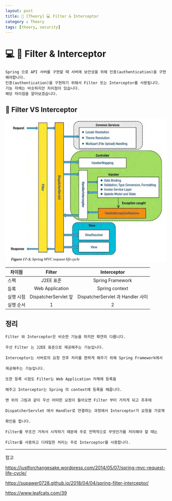 ```yaml
---
layout: post
title: 📖 [Theory] 💻 Filter & Interceptor
category : Theory
tags: [theory, security]
---
```


# 💻 🔐 Filter & Interceptor

    Spring 으로 API 서버를 구현할 때 서버에 보안성을 위해 인증(authentication)을 구현해야합니다.
    인증(authentication)을 구현하기 위해서 Filter 또는 Interceptor를 사용됩니다.
    기능 자체는 비슷하지만 차이점이 있습니다.
    해당 차이점을 알아보겠습니다.
    
## 🔑 Filter VS Interceptor

![spring-request-lifecycle](/images/2020-5-9/spring-request-lifecycle.jpg)



차이점| Filter | Interceptor |
|------|:---------:|:---------:| 
|스펙|J2EE 표준|Spring Framework|
|등록|Web Application|Spring context|
|실행 시점|DispatcherServlet 앞 | DispatcherServlet 과 Handler 사이 |
|실행 순서|1|2

## 정리

    Filter 와 Interceptor은 비슷한 기능을 하지만 확연히 다릅니다.
    
    우선 Filter 는 J2EE 표준으로 제공해주는 기능입니다.
    
    Interceptor는 서버로의 요청 전후 처리를 편하게 해주기 위해 Spring Framework에서
    
    제공해주는 기능입니다.
    
    또한 등록 시점도 Filter는 Web Application 자체에 등록을 
    
    해주고 Interceptor는 Spring 의 context에 등록을 해줍니다.
    
    맨 위의 그림과 같이 우선 어떠한 요청이 들어오면 Filter 부터 거치게 되고 추후에
    
    DispatcherServlet 에서 Handler로 연결하는 과정에서 Interceptor가 요청을 가로채
    
    확인을 합니다.
    
    Filter를 무조건 거쳐서 시작하기 때문에 주로 전역적으로 무엇인가를 처리해야 할 때는
    
    Filter를 사용하고 디테일한 처리는 주로 Interceptor를 사용합니다.  

-------------------------------------------------

참고

https://justforchangesake.wordpress.com/2014/05/07/spring-mvc-request-life-cycle/

https://supawer0728.github.io/2018/04/04/spring-filter-interceptor/

https://www.leafcats.com/39